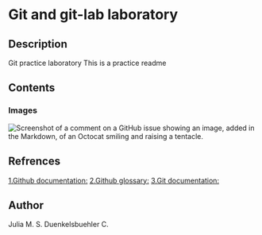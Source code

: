 # Git and git-lab laboratory
## Description
Git practice laboratory
This is a practice readme 
## Contents
### Images
![Screenshot of a comment on a GitHub issue showing an image, added in the Markdown, 
of an Octocat smiling and raising a tentacle.](https://myoctocat.com/assets/images/base-octocat.svg)

## Refrences 

[1.Github documentation:](https://docs.github.com/en)
[2.Github glossary:](https://docs.github.com/en/get-started/learning-about-github/github-glossary)
[3.Git documentation: ](https://git-scm.com/doc)

## Author
Julia M. S. Duenkelsbuehler C. 
